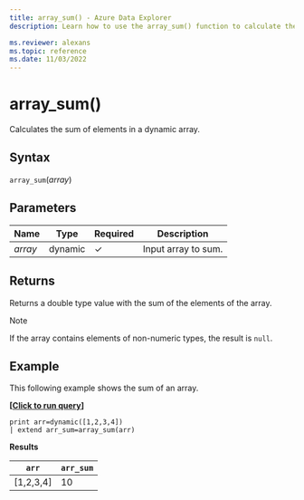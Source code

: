 ```yaml
---
title: array_sum() - Azure Data Explorer
description: Learn how to use the array_sum() function to calculate the sum of elements in a dynamic array.

ms.reviewer: alexans
ms.topic: reference
ms.date: 11/03/2022
---
```

# array_sum()

Calculates the sum of elements in a dynamic array.

## Syntax

`array_sum`(*array*)

## Parameters

| Name | Type | Required | Description |
|--|--|--|--|
| *array*| dynamic | &check;| Input array to sum.|

## Returns

Returns a double type value with the sum of the elements of the array.

> [!NOTE]
> If the array contains elements of non-numeric types, the result is `null`.

## Example

This following example shows the sum of an array.

**\[**[**Click to run query**](https://dataexplorer.azure.com/clusters/help/databases/Samples?query=H4sIAAAAAAAAAysoyswrUUgsKrJNqcxLzM1M1og21DHSMdYxidVU4OWqUUitKEnNSwGpiC8uzbUF0omVIJYGkKUJANbCqMA+AAAA)**\]**

```kusto
print arr=dynamic([1,2,3,4]) 
| extend arr_sum=array_sum(arr)
```

**Results**

|`arr`|`arr_sum`|
|---|---|
|[1,2,3,4]|10|

